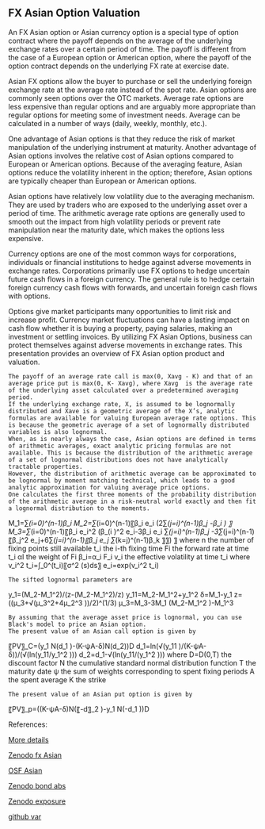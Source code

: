 ## FX Asian Option Valuation

An FX Asian option or Asian currency option is a special type of option contract where the payoff depends on the average of the underlying exchange rates over a certain period of time. The payoff is different from the case of a European option or American option, where the payoff of the option contract depends on the underlying FX rate at exercise date. 

Asian FX options allow the buyer to purchase or sell the underlying foreign exchange rate at the average rate instead of the spot rate. Asian options are commonly seen options over the OTC markets. Average rate options are less expensive than regular options and are arguably more appropriate than regular options for meeting some of investment needs. Average can be calculated in a number of ways (daily, weekly, monthly, etc.). 

One advantage of Asian options is that they reduce the risk of market manipulation of the underlying instrument at maturity. Another advantage of Asian options involves the relative cost of Asian options compared to European or American options. Because of the averaging feature, Asian options reduce the volatility inherent in the option; therefore, Asian options are typically cheaper than European or American options.

Asian options have relatively low volatility due to the averaging mechanism. They are used by traders who are exposed to the underlying asset over a period of time. The arithmetic average rate options are generally used to smooth out the impact from high volatility periods or prevent rate manipulation near the maturity date, which makes the options less expensive.

Currency options are one of the most common ways for corporations, individuals or financial institutions to hedge against adverse movements in exchange rates. Corporations primarily use FX options to hedge uncertain future cash flows in a foreign currency. The general rule is to hedge certain foreign currency cash flows with forwards, and uncertain foreign cash flows with options. 

Options give market participants many opportunities to limit risk and increase profit. Currency market fluctuations can have a lasting impact on cash flow whether it is buying a property, paying salaries, making an investment or settling invoices. By utilizing FX Asian Options, business can protect themselves against adverse movements in exchange rates. This presentation provides an overview of FX Asian option product and valuation. 

	The payoff of an average rate call is max(0, Xavg - K) and that of an average price put is max(0, K- Xavg), where Xavg  is the average rate of the underlying asset calculated over a predetermined averaging period. 
	If the underlying exchange rate, X, is assumed to be lognormally distributed and Xave is a geometric average of the X’s, analytic formulas are available for valuing European average rate options. This is because the geometric average of a set of lognormally distributed variables is also lognormal. 
	When, as is nearly always the case, Asian options are defined in terms of arithmetic averages, exact analytic pricing formulas are not available. This is because the distribution of the arithmetic average of a set of lognormal distributions does not have analytically tractable properties.
	However, the distribution of arithmetic average can be approximated to be lognormal by moment matching technical, which leads to a good analytic approximation for valuing average price options. 
	One calculates the first three moments of the probability distribution of the arithmetic average in a risk-neutral world exactly and then fit a lognormal distribution to the moments.

M_1=∑_(i=0)^(n-1)β_i 
M_2=∑_(i=0)^(n-1)〖β_i e_i (2∑_(j=i)^(n-1)β_j -β_i ) 〗
M_3=∑_(i=0)^(n-1)〖β_i e_i^2 (β_(i )^2 e_i-3β_i e_i ∑_(j=i)^(n-1)β_j -3∑_(j=i)^(n-1)〖β_j^2 e_j+6∑_(j=i)^(n-1)〖β_j e_j ∑_(k=j)^(n-1)β_k 〗〗) 〗
where
	n	the number of fixing points still available
	t_i	the i-th fixing time
	Fi	the forward rate at time t_i
	αI	the weight of Fi
	β_i=α_i F_i
	v_i	the effective volatility at time t_i where v_i^2 t_i=∫_0^(t_i)〖σ^2 (s)ds〗
	e_i=exp⁡(v_i^2 t_i)
	

	The sifted lognormal parameters are

y_1=(M_2-M_1^2)/(z-(M_2-M_1^2)/z)
y_11=M_2-M_1^2+y_1^2
δ=M_1-y_1
z=((μ_3+√(μ_3^2+4μ_2^3 ))/2)^(1/3)
μ_3=M_3-3M_1 (M_2-M_1^2 )-M_1^3

	By assuming that the average asset price is lognormal, you can use Black's model to price an Asian option.
	The present value of an Asian call option is given by

〖PV〗_C=(y_1 N(d_1 )-(K-ψA-δ)N(d_2))D
d_1=ln(√(y_11 )/(K-ψA-δ))/(√(ln⁡(y_11/y_1^2 )))
d_2=d_1-√(ln⁡(y_11/(y_1^2 )))
where 
D=D(0,T) 	the discount factor
N 		the cumulative standard normal distribution function
T		the maturity date
ψ		the sum of weights corresponding to spent fixing periods
A		the spent average
K		the strike

                                                            
	The present value of an Asian put option is given by

〖PV〗_p=((K-ψA-δ)N(〖-d〗_2 )-y_1 N(-d_1 ))D




References:

	
[More details](./FxAsian-18.pdf)

[Zenodo fx Asian](https://zenodo.org/record/6484837/files/Zenodo-FxAsian.pdf)

[OSF Asian](https://osf.io/g73qw/download)

[Zenodo bond abs](https://zenodo.org/records/15027036/files/BondAssetBacked.pdf)

[Zenodo exposure](https://zenodo.org/record/6539344)

[github var](https://github.com/cfrm17/HedgeFundVaR)



